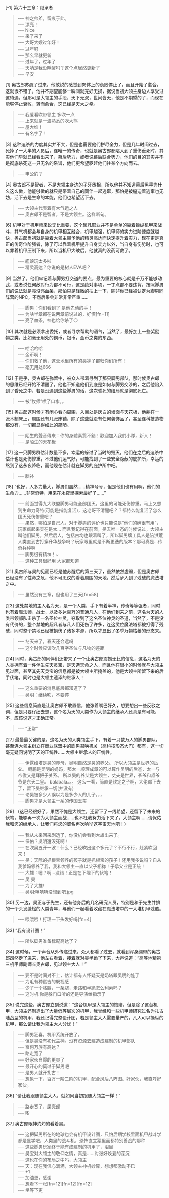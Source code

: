 
[-1] 第六十三章：继承者
>--- 神之帅斧，留痕于此。<br>
>--- 漂亮！<br>
>--- Nice<br>
>--- 来了来了<br>
>--- 大哥大嫂过年好！<br>
>--- 过年呀<br>
>--- 那么早就更新<br>
>--- 过年了，过年了<br>
>--- 天呐是我没睡醒吗？这个点居然更新了<br>
>--- 早安<br>

[1] 奥古郎苏醒了过来，他敏锐的感觉到肉体上的衰败停止了，而且开始了愈合，这就很不错了，他并不期望能够一瞬间就完好无损，据说当初大领主身边人享受过这待遇，但那可是大领主的手段，天下无双，世间皆无，他是不期望的了，而现在能够停止衰败，转而愈合，这已经是天大之幸。
>--- 我爱看吹带领主 多吹一点<br>
>--- 上来就是一波熟悉的吹大熊<br>
>--- 屋大维！<br>
>--- 有名字了！<br>

[3] 这种追杀的力度其实并不大，但是也需要他们拼尽全力，但是几年时间过去，死掉了一大半的人员后，连唯一的传奇，也就是奥古郎都陷入到了重伤垂死时，其实他们早就已经看出来了，幕后势力，或者说幕后联合势力，他们的目的其实并不是彻底杀死这一只无名的系谱，他们更希望驱赶他们往某个方向而去。
>--- 申公豹？<br>

[4] 奥古郎不是智者，不是大领主身边的子牙丞相，所以他并不知道幕后黑手为什么这么做，他能够做的就只是带着自己的同伴一起逃窜，那怕是被逼迫着逃窜也无妨，活下去是生命的本能，他们也希望活下去。
>--- 大领主代表着有大气运之人<br>
>--- 奥古郎不是智者，不是大领主。这样断句。<br>

[6] 机甲对于机甲师来说无比重要，这个超凡职业并不是单单的靠着操纵机甲来战斗，其气机都会与自身的机甲相互融合，机甲越强，机甲师的实力进阶速度就越快，奥古郎当初就是靠着大领主赐予他的精灵高达而快速提升着实力，现在更是真正的传奇位阶强者，除了可以靠着机甲提升自身实力以外，当自身有伤势时，也可以靠着机甲压制下来，所以当机甲大破后，他就真的没药可救了。
>--- 艦娘玩太多啦<br>
>--- 精灵高达？你说的是树人EVA吧？<br>

[9] 当然了，他们牢记着与脚男打交道的要点，最为重要的核心就是千万不能够动武，或者说任何敌对行为都不可行，这是绝对事项，一丁点都不要违背，按照脚男们的说法就是亮没亮血条，那怕只是轻微的拍上一下，除非你已经被认定为脚男同阵营的NPC，不然后果会非常非常严重……
>--- 脚男：你们看到了 是他先动的手！<br>
>--- 为啥半章都在说两章前说过的，好慌[fn=11]<br>
>--- 亮了血条，神也给你杀了😏<br>

[10] 其次就是必须拿出委托，或者寻求帮助的语气，当然了，最好加上一些奖励物之类，比如毫无用处的铜币，银币，金币之类的东西。
>--- 哈哈哈哈<br>
>--- 金币啊！<br>
>--- 你们救了他，这营地里所有的臭袜子都归你们所有！<br>
>--- 毫无用处666<br>

[12] 于是乎，奥古郎在弥留中，被众人带着寻到了那只脚男部队，那时候奥古郎的思维已经开始不清醒了，他也不知道他们到底是如何与脚男交涉的，之后他陷入到了昏死之中，若是没遇到这些脚男的话，这次昏死的结局就是彻底死亡。
>--- 被“牧师”喷了口水。。<br>

[15] 奥古郎这时候才有闲心看向周围，入目处是灰白的墙面与天花板，他躺在一张木制床上，周围还有几张床铺，除了这些就没有任何装饰品了，甚至连科技造物都没有，一切都显得如此的简陋。
>--- 陌生的聲音傳來：你的身體素質不錯！歡迎加入我們小隊，新人！<br>
>--- 是陌生的天花板<br>

[17] 这一只脚男群估计数量不多，幸运的躲过了当时的毁灭，他们在之后的追杀中估计也是死伤惨重，不过他们运气好，可能找到了一些安全隐蔽的庇护所，幸运的熬到了这永夜降临，而他现在估计就在脚男的庇护所中吧。
>--- 脑补<br>

[18] “也好，人多力量大，脚男们虽然……精神兮兮，但是他们也有用啊，他们的生命力……非常奇特，用来在永夜里探索最好了……”
>--- 前面觉得九大联盟脚男可能全部团灭，这里的可能死伤惨重。马上又想到生命力奇特(可能是指能复活)，这老哥不清醒吧？？都特么能复活了怎么团灭死伤惨重吧？<br>
>--- 果然，哪怕是自己人，对于脚男的评价也只能说是“他们的确很有用”，玩家疯起来实在是太...
而且我记得在前面，昊去唯一态的时候说过，大领主叫他们脚男，然后后人，包括古均也跟着叫了，所以脚男牌工具人是陪洪荒人类直到古打穿升华战争吗？玩家眼里就是不断更迭的版本？那可真是...传奇兵种啊<br>
>--- 脚男很有精神！~<br>
>--- 这种工具很好用  大家都知道<br>

[21] 奥古郎与昊的见面已经是他苏醒后的第三天了，虽然依然虚弱，但是奥古郎已经没有了性命之危，他不可思议的看着周围的天地，然后步入到了残破的魔法塔之中。
>--- 虽然没有三章，但也用了三天[fn=58]<br>

[23] 这处禁地的主人名为天，是一个人类，手下有着半神，传奇等等强者，同时也有着魔法师，战士，以及多达百万的普通凡人，在他们到来之前，这名为天的人类带领部队击杀了一名圣位神灵，夺取到了这名圣位神灵的圣道，当然了，不是没有代价的，整个禁地的超凡者与凡人们死伤了许多，连这灵位魔法塔都被打得了残破，同时整个禁地已经被损伤了诸多本源，所以才显出了冬季万物枯萎的形态来。
>--- 冬天来了，春天还会远吗<br>
>--- 这个时候应该吹几百字圣位与凡物的差距<br>

[24] 同时，奥古郎的同伴们还带来了一个让奥古郎震撼无比的信息，这名为天的人类拥有着一件伴生先天灵宝，是天选天命之人，而且他在很小的时候就与大领主见过面，甚至其先天灵宝的信息都是被大领主所掩盖的，他是大领主所留下来的后手伏笔，同时也是大领主遗泽的继承人！
>--- 这么重要的消息底层都知道了？<br>
>--- 吴明：继续吹，不要停<br>

[25] 这些信息简直是让奥古郎不敢置信，他张着嘴巴好久，想要想出一些反驳之词，但是只要仔细去想，这个名为天的人类作为大领主的继承人还真是有可能，不，应该说这才正确正常。
>--- “正常”<br>

[27] 最最最关键的是，这名为天的人类领主手下，有着一只数万人的脚男部队，甚至连大领主树立在商业联盟中的脚男召唤机关（高科技形态大门）都有，这一切毫无疑问说明了天的正统性……大领主继承人的正统性。
>--- 伊露维塔是昊的养母，吴明自然是昊的养父。
所以大领主是世界的岳父。
鲲鹏是吴明的妈妈，那太一顺理成章的可以算作吴明的后爸，太一与帝俊又是拜把子关系。
所以昊的养父是大领主，丈夫是世界，爷爷和叔爷爷是东天二皇。
balabala。。。
这么一看，简直是钦定之子啊，大佬都下去了，留下昊继承一切(并没有)<br>
>--- 论昊被多少人误以为是多少人的儿子，，，<br>
>--- 脚男才是大领主一系的传国玉玺<br>

[29] （这已经很好了，果然不愧是大领主，还留下了一线希望，还留下了未来的伏笔，能够再一次为大领主而战……也不枉我努力活下来了，大领主啊……请保佑我和您的继承人，让我们将您的威名再次响彻这宇宙天地吧！）
>--- 我从未来回来剧透了，你没机会看到大雄出来了。<br>
>--- 保佑？吳明還沒死啊！<br>
>--- 在吹吴五开一波！什么？已经吹出这个多元了？不行不行，赶紧吹回来！<br>
>--- 昊：天际的抓根宝领养的孩子就是抓根宝的孩子！还用我多说吗？自从我爹妈领养了我，我和大领主一直以父子相称！子承父业是正统！<br>
>--- 大雄：嗯？啊...没错！正是在下埋下的伏笔！<br>
>--- 吴 昊<br>
>--- 为了大雄!<br>
>--- 吴明:嘻嘻嘻没想到吧.jpg<br>

[30] 另一边，昊正与于先生，还有他身后的几名研究人员，特别是和于先生并排的一个头发蓬松的人类青年，与他们一起看着收藏在魔法塔中的一大堆机甲残骸。
>--- 喂喂喂！打理一下头发好吗[fn=4]<br>

[33] “我有设计图！”
>--- 所以脚男准备标配高达了？<br>

[34] 这时候，一个声音从外传递过来，众人都看了过去，就看到浑身绷带的奥古郎昂然走了进来，他左右看着，接着就对昊半跪了下来，大声说道：“高等地精第三机甲师副师长奥古郎，见过领主大人！”
>--- 要不是时间对不上，估计都有人怀疑天是奶塔跟吴明的娃了<br>
>--- 为毛有种蛮吉的既视感<br>
>--- 少了一个胳膊，一条腿，走路和半跪怎么利索吗？<br>
>--- 这时机 你是躲门口听的还是导演给指示了<br>

[35] 说完这些，奥古郎立刻说道：“这台机甲是大领主的馈赠，但是除了这台机甲，大领主还制造出了大量低等层次的机甲，我曾经和一些机甲师研究过名为扎古陆战型的机甲，我还记得完整设计图，若是领主大人需要量产的，凡人可以操纵的机甲，那么请让我为领主大人分忧！”
>--- 脚男狂喜，机甲系统开放了。<br>
>--- 但是昊没有初代主神。没有资源去建造成建制的机甲部队<br>
>--- 奈何万族有高达？<br>
>--- 路走宽了<br>
>--- 好家伙自爆的更爽了<br>
>--- 最开心的莫过于脚男吧<br>
>--- 是男人就开扎古！<br>
>--- 想象一下，百万一阶二阶的机甲，配合风后八阵图。好家伙，我直呼好家伙。<br>

[36] “请让我跟随领主大人，就如同当初跟随大领主一样！”
>--- 路走宽了，屎壳郎<br>
>--- 嘭<br>

[37] 奥古郎眼神灼灼的看着昊。
>--- 这把脚男所在的地球也会有机甲设计图，只怕后期学校里面机甲战斗学都是显学吧，人类里的战斗机，恐怖直立猿里面都特别善战的那种<br>
>--- 这些脚男玩家终于能有成建制的机甲了，泪目<br>
>--- 昊宝对大领主的敬仰之情，真是……对张好焕爱的深沉<br>
>--- 这也在你的布局之中吗，大领主<br>
>--- 天：现在我信心满满，大领主神机妙算，想想都激动不已<br>
>--- +1<br>
>--- 加油更，感谢<br>
>--- 想看下一张[fn=12][fn=12][fn=12]<br>
>--- 坐等下更<br>
